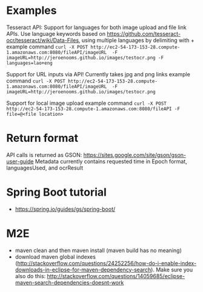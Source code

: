 # Examples

Tesseract API:
Support for languages for both image upload and file link APIs. Use language keywords based on https://github.com/tesseract-ocr/tesseract/wiki/Data-Files, using multiple languages by delimiting with +
example command `curl -X POST http://ec2-54-173-153-28.compute-1.amazonaws.com:8080/fileAPI/imageURL  -F imageURL=http://jeroenooms.github.io/images/testocr.png -F languages=lao+eng`

Support for URL inputs via API! Currently takes jpg and png links
example command `curl -X POST http://ec2-54-173-153-28.compute-1.amazonaws.com:8080/fileAPI/imageURL  -F imageURL=http://jeroenooms.github.io/images/testocr.png`

Support for local image upload
example command `curl -X POST http://ec2-54-173-153-28.compute-1.amazonaws.com:8080/fileAPI -F file=@<file location>`

# Return format
API calls is returned as GSON: https://sites.google.com/site/gson/gson-user-guide
Metadata currently contains requested time in Epoch format, languagesUsed, and ocrResult

# Spring Boot tutorial
- https://spring.io/guides/gs/spring-boot/


# M2E
- maven clean and then maven install (maven build has no meaning)
- download maven global indexes (http://stackoverflow.com/questions/24252256/how-do-i-enable-index-downloads-in-eclipse-for-maven-dependency-search). Make sure you also do this: http://stackoverflow.com/questions/14059685/eclipse-maven-search-dependencies-doesnt-work

